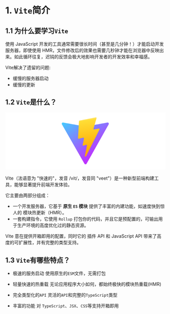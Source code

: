 # 1. `Vite`简介

## 1.1 为什么要学习`Vite`

 使用 JavaScript 开发的工具通常需要很长时间（甚至是几分钟！）才能启动开发服务器，即使使用 HMR，文件修改后的效果也需要几秒钟才能在浏览器中反映出来。如此循环往复，迟钝的反馈会极大地影响开发者的开发效率和幸福感。

 Vite解决了遗留的问题:

* 缓慢的服务器启动
* 缓慢的更新

## 1.2 `Vite`是什么？

![vite](./images/vite.png)

Vite（法语意为 "快速的"，发音 /vit/，发音同 "veet"）是一种新型前端构建工具，能够显著提升前端开发体验。

它主要由两部分组成：

* 一个开发服务器，它基于 **原生 `ES` 模块** 提供了丰富的内建功能，如速度快到惊人的 模块热更新（HMR）。
* 一套构建指令，它使用 `Rollup` 打包你的代码，并且它是预配置的，可输出用于生产环境的高度优化过的静态资源。

Vite 意在提供开箱即用的配置，同时它的 插件 API 和 JavaScript API 带来了高度的可扩展性，并有完整的类型支持。

## 1.3 `Vite`有哪些特点？

* 极速的服务启动
使用原生的`ESM`文件，无需打包

* 轻量快速的热重载
无论应用程序大小如何，都始终极快的模块热重载(HMR)

* 完全类型化的`API`
灵活的`API`和完整的`TypeScript`类型

* 丰富的功能
对 `TypeScript`、`JSX`、`CSS`等支持开箱即用
